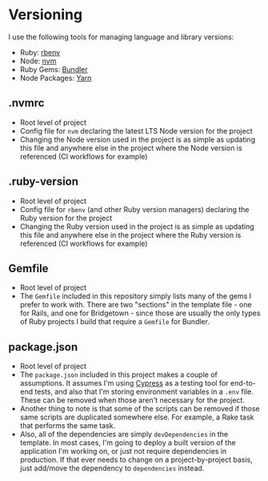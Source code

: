 # Versioning

I use the following tools for managing language and library versions:
- Ruby: [rbenv](https://github.com/rbenv/rbenv)
- Node: [nvm](https://github.com/nvm-sh/nvm)
- Ruby Gems: [Bundler](https://bundler.io/)
- Node Packages: [Yarn](https://yarnpkg.com/)

## .nvmrc

- Root level of project
- Config file for `nvm` declaring the latest LTS Node version for the project
- Changing the Node version used in the project is as simple as updating this file and anywhere else in the project where the Node version is referenced (CI workflows for example)

## .ruby-version

- Root level of project
- Config file for `rbenv` (and other Ruby version managers) declaring the Ruby version for the project
- Changing the Ruby version used in the project is as simple as updating this file and anywhere else in the project where the Ruby version is referenced (CI workflows for example)

## Gemfile

- Root level of project 
- The `Gemfile` included in this repository simply lists many of the gems I prefer to work with. There are two "sections" in the template file - one for Rails, and one for Bridgetown - since those are usually the only types of Ruby projects I build that require a `Gemfile` for Bundler.

## package.json

- Root level of project
- The `package.json` included in this project makes a couple of assumptions. It assumes I'm using [Cypress](https://www.cypress.io/) as a testing tool for end-to-end tests, and also that I'm storing environment variables in a `.env` file. These can be removed when those aren't necessary for the project.
- Another thing to note is that some of the scripts can be removed if those same scripts are duplicated somewhere else. For example, a Rake task that performs the same task.
- Also, all of the dependencies are simply `devDependencies` in the template. In most cases, I'm going to deploy a built version of the application I'm working on, or just not require dependencies in production. If that ever needs to change on a project-by-project basis, just add/move the dependency to `dependencies` instead.